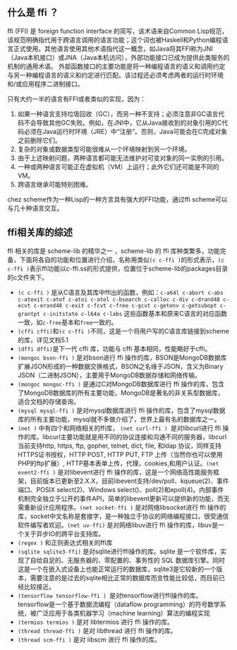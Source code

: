 ## 什么是 ffi ？
ffi (FFI) 是 foreign function interface 的简写，该术语来自Common Lisp规范，该规范明确指代用于跨语言调用的语言功能；这个词也被Haskell和Python编程语言正式使用。其他语言使用其他术语指代这一概念，如Java将其FFI称为JNI（Java本机接口）或JNA（Java本机访问），外部功能接口已成为提供此类服务的机制的通用术语。
外部函数接口的主要功能是将一种编程语言的语义和调用约定与另一种编程语言的语义和约定进行匹配。该过程还必须考虑两者的运行时环境和/或应用程序二进制接口。

只有大约一半的语言有FFI或者类似的实现，因为：
1. 如果一种语言支持垃圾回收（GC），而另一种不支持；必须注意非GC语言代码不会导致其他GC失败。例如，在JNI中，它从Java接收到的对象引用的C代码必须在Java运行时环境（JRE）中“注册”。否则，Java可能会在C完成对象之前删除它们。
2. 复杂的对象或数据类型可能很难从一个环境映射到另一个环境。
3. 由于上述映射问题，两种语言都可能无法维护对可变对象的同一实例的引用。
4. 一种或两种语言可能正在虚拟机（VM）上运行；此外它们还可能是不同的VM。
5. 跨语言继承可能特别困难。

chez scheme作为一种Lisp的一种方言具有强大的FFI功能，通过ffi scheme可以与几十种语言交互。

## ffi相关库的综述
ffi 相关的库是 scheme-lib 的精华之一 ，scheme-lib 的 ffi 库种类繁多，功能完备，下面将各自的功能和位置进行介绍，名称用类似`(c c-ffi )`的形式表示，`(c c-ffi )`表示ffi功能以c-ffi.ss的形式提供，位置位于scheme-lib的packages目录的c文件夹下。
* `(c c-ffi )` 是从C语言及其库中ffi出的函数，例如：`c-a64l c-abort c-abs c-atexit c-atof c-atoi c-atol c-bsearch c-calloc c-div c-drand48 c-ecvt c-erand48 c-exit c-fcvt c-free c-gcvt c-getenv c-getsubopt c-grantpt c-initstate c-l64a c-labs` 这些函数基本和原来C语言的对应函数一致，如`c-free`基本和`free`一致的。
* `(cffi cffi)`和`(c c-ffi )`不同，这是一个将用户写的C语言库链接到scheme的库，详见文档5.1
* `(dffi dffi)`是下一代 cffi 库，功能与 cffi 基本相同，性能略好于cffi。
* `(mongoc bson-ffi )` 是对bson进行 ffi 操作的库，BSON是MongoDB数据库扩展JSON形成的一种数据交换格式，BSON之名缘于JSON，含义为Binary JSON（二进制JSON），主要用于MongoDB数据存储和网络传输。
* `(mongoc mongoc-ffi )` 是通过C对MongoDB数据库进行 ffi 操作的库，包含了MongoDB数据库的所有主要功能，MongoDB是著名的非关系型数据库，适合文档的存储查询。
* `(mysql mysql-ffi )` 是对mysql数据库进行 ffi 操作的库，包含了mysql数据库的所有主要功能，mysql就不多做介绍了，世界上最有名的数据库之一。
* `(net )` 中有四个和网络相关的ffi库， `(net curl-ffi ) `是对libcurl进行 ffi 操作的库。libcurl主要功能就是用不同的协议连接和沟通不同的服务器，libcurl当前支持http, https, ftp, gopher, telnet, dict, file, 和ldap 协议，同样支持HTTPS证书授权，HTTP POST, HTTP PUT, FTP 上传（当然你也可以使用PHP的ftp扩展）, HTTP基本表单上传，代理，cookies,和用户认证。`(net event2-ffi )` 是对libevent进行 ffi 操作的库，这是一个网络高性能服务框架，目前版本已更新至2.X.X，目前libevent支持/dev/poll、kqueue(2)、事件端口、POSIX select(2)、Windows select()、poll(2)和epoll(4)。内部事件机制完全独立于公开的事件API，简单的libevent更新可以提供新的功能，而无需重新设计应用程序。`(net socket-ffi )` 是对网络libsocket进行 ffi 操作的库，socket中文名称是套接字，是一种独立于协议的网络编程接口，很受通信软件编写者欢迎。`(net uv-ffi)` 是对网络libuv进行 ffi 操作的库，libuv是一个关于异步IO的跨平台支持库。
* `(regex )`  和正则表达式相关的ffi库
* `(sqlite sqlite3-ffi)` 是对sqlite进行ffi操作的库。sqlite 是一个软件库，实现了自给自足的、无服务器的、零配置的、事务性的 SQL 数据库引擎。同时这是一个在嵌入式设备上也能正常运行的数据库，sqlite3是它较新的一个版本，需要注意的是过去的sqlite相比正常的数据库而言性能比较低，而目前已经比较接近。
* `(tensorflow tensorflow-ffi ) `是对tensorflow进行ffi操作的库。tensorflow是一个基于数据流编程（dataflow programming）的符号数学系统，被广泛应用于各类机器学习（machine learning）算法的编程实现
* `(termios termios )` 是对 libtermios 进行 ffi 操作的库。
* `(thread thread-ffi )` 是对 libthread 进行 ffi 操作的库。
* `(thread scm-ffi )` 是对 libscm 进行 ffi 操作的库。